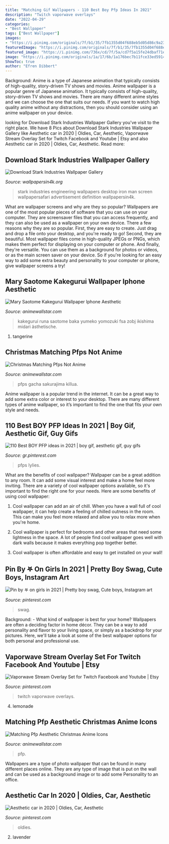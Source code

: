 ```yaml
---
title: "Matching Gif Wallpapers - 110 Best Boy Pfp Ideas In 2021"
description: "Twitch vaporwave overlays"
date: "2022-04-29"
categories:
- "Best Wallpaper"
tags: ["Best Wallpaper"]
images:
- "https://i.pinimg.com/originals/7f/b1/35/7fb1355d04f688eb5d05d86c9a23a1df.jpg"
featuredImage: "https://i.pinimg.com/originals/7f/b1/35/7fb1355d04f688eb5d05d86c9a23a1df.jpg"
featured_image: "https://i.pinimg.com/736x/cd/7f/5a/cd7f5a15fe24dbaf71e664a65fd52bc8.jpg"
image: "https://i.pinimg.com/originals/1a/17/6b/1a176bec7b11fce33ed591495121e758.jpg"
ShowToc: true
author: "Efren Dibbert"
---
```



Background: Anime is a type of Japanese animation that typically consists of high-quality, story-driven TV shows and movies.
Anime wallpaper is a popular genre of Japanese animation. It typically consists of high-quality, story-driven TV shows and movies. There are many different anime styles and we can choose the one that suits our needs. If you want to watch high quality anime without any distractions, then you should consider using an anime wallpaper on your device.

	

		
looking for Download Stark Industries Wallpaper Gallery you've visit to the right place. We have 8 Pics about Download Stark Industries Wallpaper Gallery like Aesthetic car in 2020 | Oldies, Car, Aesthetic, Vaporwave Stream Overlay Set for Twitch Facebook and Youtube | Etsy and also Aesthetic car in 2020 | Oldies, Car, Aesthetic. Read more:
		
    
## Download Stark Industries Wallpaper Gallery

<img loading=lazy src="https://www.wallpapersin4k.org/wp-content/uploads/2017/04/Stark-Industries-Wallpaper-17.jpg" onerror="this.onerror=null;this.src='https://tse1.mm.bing.net/th?id=OIP.3U3JgR6fw0YiZUmgqDvVqgHaEK&amp;pid=15.1';" alt="Download Stark Industries Wallpaper Gallery">

_Source: wallpapersin4k.org_

>stark industries engineering wallpapers desktop iron man screen wallpapersafari advertisement definition wallpapersin4k. 

	

What are wallpaper screens and why are they so popular?
Wallpapers are one of the most popular pieces of software that you can use on your computer. They are screensaver files that you can access frequently, and they can also be used as a wallpaper on your own device. There a few reasons why they are so popular. First, they are easy to create. Just drag and drop a file onto your desktop, and you're ready to go! Second, they are beautiful. Most wallpaper files come in high-quality JPEGs or PNGs, which makes them perfect for displaying on your computer or phone. And finally, they're versatile. You can use them as a background for photos or videos, or as the main screen saver on your device. So if you're looking for an easy way to add some extra beauty and personality to your computer or phone, give wallpaper screens a try!

    
## Mary Saotome Kakegurui Wallpaper Iphone Aesthetic

<img loading=lazy src="https://i.pinimg.com/originals/1a/17/6b/1a176bec7b11fce33ed591495121e758.jpg" onerror="this.onerror=null;this.src='https://tse1.mm.bing.net/th?id=OIP.jJPr4Fh9FZU3Xv8s5F77qwHaNL&amp;pid=15.1';" alt="Mary Saotome Kakegurui Wallpaper Iphone Aesthetic">

_Source: animewallstar.com_

>kakegurui runa saotome baka yumeko yomozuki fsa zobj ikishima midari ästhetische. 

	

1. tangerine 

    
## Christmas Matching Pfps Not Anime

<img loading=lazy src="https://i.pinimg.com/originals/7f/b1/35/7fb1355d04f688eb5d05d86c9a23a1df.jpg" onerror="this.onerror=null;this.src='https://tse4.mm.bing.net/th?id=OIP.kSSwpc4ZKhozWr7fCJy-TAHaHa&amp;pid=15.1';" alt="Christmas Matching Pfps Not Anime">

_Source: animewallstar.com_

>pfps gacha sakurajima killua. 

	

Anime wallpaper is a popular trend in the internet. It can be a great way to add some extra color or interest to your desktop. There are many different types of anime wallpaper, so it’s important to find the one that fits your own style and needs.

    
## 110 Best BOY PFP Ideas In 2021 | Boy Gif, Aesthetic Gif, Guy Gifs

<img loading=lazy src="https://i.pinimg.com/236x/6d/ab/c6/6dabc6bca7c5181caac0c026f1fad181.jpg" onerror="this.onerror=null;this.src='https://tse2.mm.bing.net/th?id=OIP.GtEMbbwGH1npn7e6oothwwAAAA&amp;pid=15.1';" alt="110 Best BOY PFP ideas in 2021 | boy gif, aesthetic gif, guy gifs">

_Source: gr.pinterest.com_

>pfps lylies. 

	

What are the benefits of cool wallpaper?
Wallpaper can be a great addition to any room. It can add some visual interest and make a home feel more inviting. There are a variety of cool wallpaper options available, so it's important to find the right one for your needs. Here are some benefits of using cool wallpaper: 
1. Cool wallpaper can add an air of chill. When you have a wall full of cool wallpaper, it can help create a feeling of chilled outness in the room. This can make you feel more relaxed and allow you to relax more when you're home. 

2. Cool wallpaper is perfect for bedrooms and other areas that need some lightness in the space. A lot of people find cool wallpaper goes well with dark walls because it makes everything pop together better. 

3. Cool wallpaper is often affordable and easy to get installed on your wall!

    
## Pin By 𖤐 On Girls In 2021 | Pretty Boy Swag, Cute Boys, Instagram Art

<img loading=lazy src="https://i.pinimg.com/736x/cd/7f/5a/cd7f5a15fe24dbaf71e664a65fd52bc8.jpg" onerror="this.onerror=null;this.src='https://tse2.mm.bing.net/th?id=OIP.cmvxlcahkTrTcI8sMTmytwAAAA&amp;pid=15.1';" alt="Pin by 𖤐 on girls in 2021 | Pretty boy swag, Cute boys, Instagram art">

_Source: pinterest.com_

>swag. 

	

Background: - What kind of wallpaper is best for your home?
Wallpapers are often a deciding factor in home décor. They can be a way to add personality and flavor to your living space, or simply as a backdrop for your pictures. Here, we'll take a look at some of the best wallpaper options for both personal and professional use.

    
## Vaporwave Stream Overlay Set For Twitch Facebook And Youtube | Etsy

<img loading=lazy src="https://i.pinimg.com/originals/0b/c2/0a/0bc20ac79d40086c226a42bdcd0c3dd6.jpg" onerror="this.onerror=null;this.src='https://tse1.mm.bing.net/th?id=OIP.jOUnmAZ5fx4o06bFtYz-IQHaEK&amp;pid=15.1';" alt="Vaporwave Stream Overlay Set for Twitch Facebook and Youtube | Etsy">

_Source: pinterest.com_

>twitch vaporwave overlays. 

	

4. lemonade 

    
## Matching Pfp Aesthetic Christmas Anime Icons

<img loading=lazy src="https://i.pinimg.com/736x/54/63/75/5463750e147908b7e606deee585f2149.jpg" onerror="this.onerror=null;this.src='https://tse2.mm.bing.net/th?id=OIP.yBr7eEE29r2zt77WxIkApwHaHa&amp;pid=15.1';" alt="Matching Pfp Aesthetic Christmas Anime Icons">

_Source: animewallstar.com_

>pfp. 

	



Wallpapers are a type of photo wallpaper that can be found in many different places online. They are any type of image that is put on the wall and can be used as a background image or to add some Personality to an office.

    
## Aesthetic Car In 2020 | Oldies, Car, Aesthetic

<img loading=lazy src="https://i.pinimg.com/736x/3d/57/29/3d5729700b1184e2c3c20b567c329c8c.jpg" onerror="this.onerror=null;this.src='https://tse3.mm.bing.net/th?id=OIP.XBDfb8en0_79YV_HytGskwHaJ3&amp;pid=15.1';" alt="Aesthetic car in 2020 | Oldies, Car, Aesthetic">

_Source: pinterest.com_

>oldies. 

	

2. lavender 

